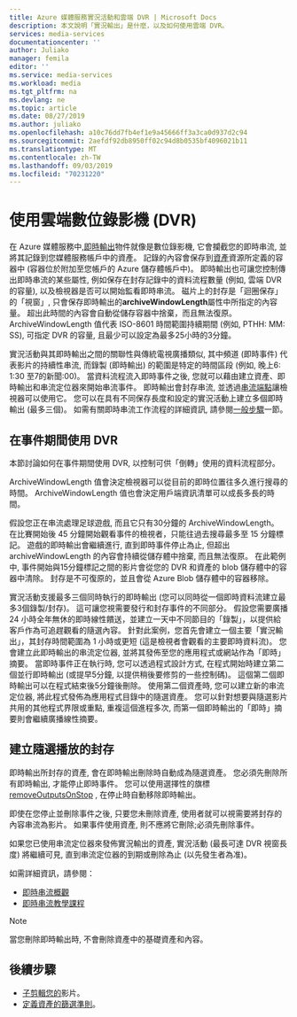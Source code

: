 ```yaml
---
title: Azure 媒體服務實況活動和雲端 DVR | Microsoft Docs
description: 本文說明「實況輸出」是什麼，以及如何使用雲端 DVR。
services: media-services
documentationcenter: ''
author: Juliako
manager: femila
editor: ''
ms.service: media-services
ms.workload: media
ms.tgt_pltfrm: na
ms.devlang: ne
ms.topic: article
ms.date: 08/27/2019
ms.author: juliako
ms.openlocfilehash: a10c76dd7fb4ef1e9a45666ff3a3ca0d937d2c94
ms.sourcegitcommit: 2aefdf92db8950ff02c94d8b0535bf4096021b11
ms.translationtype: MT
ms.contentlocale: zh-TW
ms.lasthandoff: 09/03/2019
ms.locfileid: "70231220"
---
```

# <a name="using-a-cloud-digital-video-recorder-dvr"></a>使用雲端數位錄影機 (DVR)

在 Azure 媒體服務中,[即時輸出](https://docs.microsoft.com/rest/api/media/liveoutputs)物件就像是數位錄影機, 它會攔截您的即時串流, 並將其記錄到您媒體服務帳戶中的資產。 記錄的內容會保存到[資產](https://docs.microsoft.com/rest/api/media/assets)資源所定義的容器中 (容器位於附加至您帳戶的 Azure 儲存體帳戶中)。 即時輸出也可讓您控制傳出即時串流的某些屬性, 例如保存在封存記錄中的資料流程數量 (例如, 雲端 DVR 的容量), 以及檢視器是否可以開始監看即時串流。 磁片上的封存是「迴圈保存」的「視窗」, 只會保存即時輸出的**archiveWindowLength**屬性中所指定的內容量。 超出此時間的內容會自動從儲存容器中捨棄，而且無法復原。 ArchiveWindowLength 值代表 ISO-8601 時間範圍持續期間 (例如, PTHH: MM: SS), 可指定 DVR 的容量, 且最少可以設定為最多25小時的3分鐘。

實況活動與其即時輸出之間的關聯性與傳統電視廣播類似, 其中頻道 (即時事件) 代表影片的持續性串流, 而錄製 (即時輸出) 的範圍是特定的時間區段 (例如, 晚上6: 1:30 至7的新聞:00)。 當資料流程流入即時事件之後, 您就可以藉由建立資產、即時輸出和串流定位器來開始串流事件。 即時輸出會封存串流, 並透過[串流端點](https://docs.microsoft.com/rest/api/media/streamingendpoints)讓檢視器可以使用它。 您可以在具有不同保存長度和設定的實況活動上建立多個即時輸出 (最多三個)。 如需有關即時串流工作流程的詳細資訊, 請參閱[一般步驟](live-streaming-overview.md#general-steps)一節。

## <a name="using-a-dvr-during-an-event"></a>在事件期間使用 DVR 

本節討論如何在事件期間使用 DVR, 以控制可供「倒轉」使用的資料流程部分。

ArchiveWindowLength 值會決定檢視器可以從目前的即時位置往多久進行搜尋的時間。 ArchiveWindowLength 值也會決定用戶端資訊清單可以成長多長的時間。

假設您正在串流處理足球遊戲, 而且它只有30分鐘的 ArchiveWindowLength。 在比賽開始後 45 分鐘開始觀看事件的檢視者，只能往過去搜尋最多至 15 分鐘標記。 遊戲的即時輸出會繼續進行, 直到即時事件停止為止, 但超出 archiveWindowLength 的內容會持續從儲存體中捨棄, 而且無法復原。 在此範例中, 事件開始與15分鐘標記之間的影片會從您的 DVR 和資產的 blob 儲存體中的容器中清除。 封存是不可復原的，並且會從 Azure Blob 儲存體中的容器移除。

實況活動支援最多三個同時執行的即時輸出 (您可以同時從一個即時資料流建立最多3個錄製/封存)。 這可讓您視需要發行和封存事件的不同部分。 假設您需要廣播 24 小時全年無休的即時線性饋送，並建立一天中不同節目的「錄製」，以提供給客戶作為可追趕觀看的隨選內容。 針對此案例，您首先會建立一個主要「實況輸出」，其封存時間範圍為 1 小時或更短 (這是檢視者會觀看的主要即時資料流)。 您會建立此即時輸出的串流定位器, 並將其發佈至您的應用程式或網站作為「即時」摘要。 當即時事件正在執行時, 您可以透過程式設計方式, 在程式開始時建立第二個並行即時輸出 (或提早5分鐘, 以提供稍後要修剪的一些控制碼)。 這個第二個即時輸出可以在程式結束後5分鐘後刪除。 使用第二個資產時, 您可以建立新的串流定位器, 將此程式發佈為應用程式目錄中的隨選資產。 您可以針對想要與隨選影片共用的其他程式界限或重點, 重複這個進程多次, 而第一個即時輸出的「即時」摘要則會繼續廣播線性摘要。 

## <a name="creating-an-archive-for-on-demand-playback"></a>建立隨選播放的封存

即時輸出所封存的資產, 會在即時輸出刪除時自動成為隨選資產。 您必須先刪除所有即時輸出, 才能停止即時事件。 您可以使用選擇性的旗標[removeOutputsOnStop](https://docs.microsoft.com/rest/api/media/liveevents/stop#request-body) , 在停止時自動移除即時輸出。 

即使在您停止並刪除事件之後, 只要您未刪除資產, 使用者就可以視需要將封存的內容串流為影片。 如果事件使用資產, 則不應將它刪除;必須先刪除事件。

如果您已使用串流定位器來發佈實況輸出的資產, 實況活動 (最長可達 DVR 視窗長度) 將繼續可見, 直到串流定位器的到期或刪除為止 (以先發生者為准)。

如需詳細資訊，請參閱：

- [即時串流概觀](live-streaming-overview.md)
- [即時串流教學課程](stream-live-tutorial-with-api.md)

> [!NOTE]
> 當您刪除即時輸出時, 不會刪除資產中的基礎資產和內容。 

## <a name="next-steps"></a>後續步驟

* [子剪輯您的](subclip-video-rest-howto.md)影片。
* [定義資產的篩選準則](filters-dynamic-manifest-rest-howto.md)。
